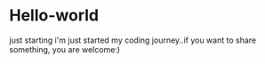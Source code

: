 # Hello-world
just starting 
i'm just started my coding journey..if you want to share something, you are welcome:)
